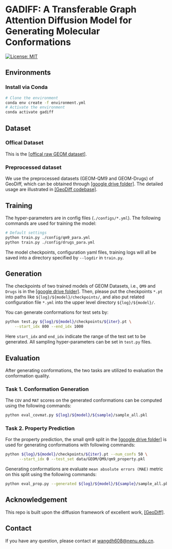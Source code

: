 # GADIFF: A Transferable Graph Attention Diffusion Model for Generating Molecular Conformations

[![License: MIT](https://img.shields.io/badge/License-MIT-yellow.svg)](https://github.com/MinkaiXu/GeoDiff/blob/main/LICENSE)

## Environments

### Install via Conda

```bash
# Clone the environment
conda env create -f environment.yml
# Activate the environment
conda activate gadiff
```

## Dataset

### Offical Dataset
This is the [[offical raw GEOM dataset]](https://dataverse.harvard.edu/dataset.xhtml?persistentId=doi:10.7910/DVN/JNGTDF).

### Preprocessed dataset
We use the preprocessed datasets (GEOM-QM9 and GEOM-Drugs) of GeoDiff, which can be obtained through [[google drive folder]](https://drive.google.com/drive/folders/1b0kNBtck9VNrLRZxg6mckyVUpJA5rBHh?usp=sharing). The detailed usage are illustrated in [[GeoDiff codebase]](https://github.com/MinkaiXu/GeoDiff).

## Training

The hyper-parameters are in config files (`./configs/*.yml`). The following commands are used for training the model:

```bash
# Default settings
python train.py ./config/qm9_para.yml
python train.py ./config/drugs_para.yml
```

The model checkpoints, configuration yaml files, training logs will all be saved into a directory specified by `--logdir` in `train.py`.

## Generation

The checkpoints of two trained models of GEOM Datasets, i.e., `QM9` and `Drugs` is in the [[google drive folder]](https://drive.google.com/drive/folders/1sCS89cpbtCBDaFLiggKrCmyFFIFW2Beo?usp=drive_link). Then, please put the checkpoints `*.pt` into paths like `${log}/${model}/checkpoints/`, and also put related configuration file `*.yml` into the upper level directory `${log}/${model}/`.

You can generate conformations for test sets by:

```bash
python test.py ${log}/${model}/checkpoints/${iter}.pt \
    --start_idx 800 --end_idx 1000
```
Here `start_idx` and `end_idx` indicate the range of the test set to be generated. All sampling hyper-parameters can be set in `test.py` files.

## Evaluation

After generating conformations, the two tasks are utilized to evaluation the conformation quality.

### Task 1. Conformation Generation

The `COV` and `MAT` scores on the generated conformations can be computed using the following commands:

```bash
python eval_covmat.py ${log}/${model}/${sample}/sample_all.pkl
```

### Task 2. Property Prediction

For the property prediction, the small qm9 split in the [[google drive folder]](https://drive.google.com/drive/folders/1b0kNBtck9VNrLRZxg6mckyVUpJA5rBHh?usp=sharing) is used for generating conformations with following commands:

```bash
python ${log}/${model}/checkpoints/${iter}.pt --num_confs 50 \
      --start_idx 0 --test_set data/GEOM/QM9/qm9_property.pkl
```

Generating conformations are evaluate `mean absolute errors (MAE)` metric on this split using the following commands:

```bash
python eval_prop.py --generated ${log}/${model}/${sample}/sample_all.pkl
```

## Acknowledgement

This repo is built upon the diffusion framework of excellent work, [[GeoDiff]](https://github.com/MinkaiXu/GeoDiff).

## Contact

If you have any question, please contact at wangdh608@nenu.edu.cn.


